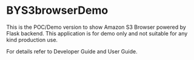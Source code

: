 # BYS3browserDemo

This is the POC/Demo version to show Amazon S3 Browser powered by Flask backend. This application is for demo only and not suitable for any kind production use.

For details refer to Developer Guide and User Guide.
